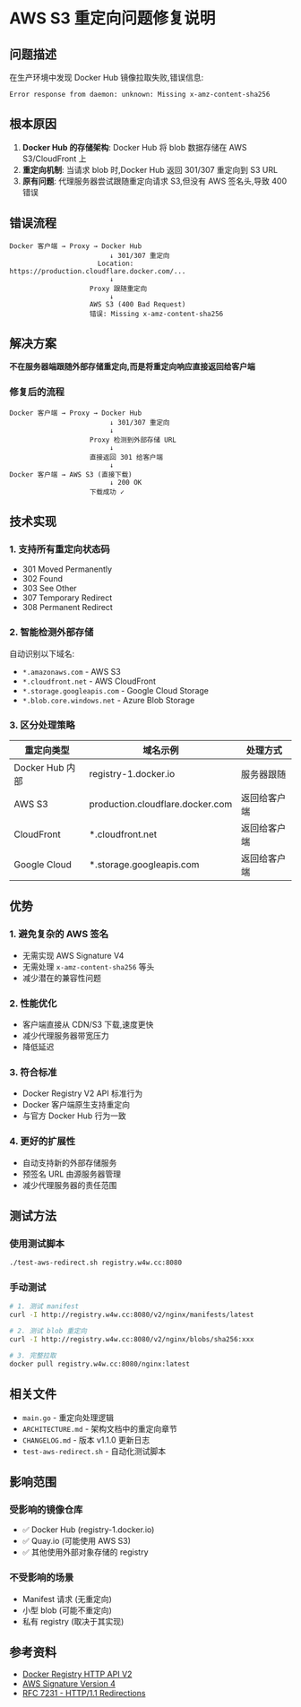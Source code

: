 # AWS S3 重定向问题修复说明

## 问题描述

在生产环境中发现 Docker Hub 镜像拉取失败,错误信息:
```
Error response from daemon: unknown: Missing x-amz-content-sha256
```

## 根本原因

1. **Docker Hub 的存储架构**: Docker Hub 将 blob 数据存储在 AWS S3/CloudFront 上
2. **重定向机制**: 当请求 blob 时,Docker Hub 返回 301/307 重定向到 S3 URL
3. **原有问题**: 代理服务器尝试跟随重定向请求 S3,但没有 AWS 签名头,导致 400 错误

## 错误流程

```
Docker 客户端 → Proxy → Docker Hub
                         ↓ 301/307 重定向
                      Location: https://production.cloudflare.docker.com/...
                         ↓
                    Proxy 跟随重定向
                         ↓
                    AWS S3 (400 Bad Request)
                    错误: Missing x-amz-content-sha256
```

## 解决方案

**不在服务器端跟随外部存储重定向,而是将重定向响应直接返回给客户端**

### 修复后的流程

```
Docker 客户端 → Proxy → Docker Hub
                         ↓ 301/307 重定向
                         ↓
                    Proxy 检测到外部存储 URL
                         ↓
                    直接返回 301 给客户端
                         ↓
Docker 客户端 → AWS S3 (直接下载)
                         ↓ 200 OK
                    下载成功 ✓
```

## 技术实现

### 1. 支持所有重定向状态码
- 301 Moved Permanently
- 302 Found
- 303 See Other
- 307 Temporary Redirect
- 308 Permanent Redirect

### 2. 智能检测外部存储
自动识别以下域名:
- `*.amazonaws.com` - AWS S3
- `*.cloudfront.net` - AWS CloudFront
- `*.storage.googleapis.com` - Google Cloud Storage
- `*.blob.core.windows.net` - Azure Blob Storage

### 3. 区分处理策略

| 重定向类型 | 域名示例 | 处理方式 |
|----------|---------|---------|
| Docker Hub 内部 | registry-1.docker.io | 服务器跟随 |
| AWS S3 | production.cloudflare.docker.com | 返回给客户端 |
| CloudFront | *.cloudfront.net | 返回给客户端 |
| Google Cloud | *.storage.googleapis.com | 返回给客户端 |

## 优势

### 1. 避免复杂的 AWS 签名
- 无需实现 AWS Signature V4
- 无需处理 `x-amz-content-sha256` 等头
- 减少潜在的兼容性问题

### 2. 性能优化
- 客户端直接从 CDN/S3 下载,速度更快
- 减少代理服务器带宽压力
- 降低延迟

### 3. 符合标准
- Docker Registry V2 API 标准行为
- Docker 客户端原生支持重定向
- 与官方 Docker Hub 行为一致

### 4. 更好的扩展性
- 自动支持新的外部存储服务
- 预签名 URL 由源服务器管理
- 减少代理服务器的责任范围

## 测试方法

### 使用测试脚本
```bash
./test-aws-redirect.sh registry.w4w.cc:8080
```

### 手动测试
```bash
# 1. 测试 manifest
curl -I http://registry.w4w.cc:8080/v2/nginx/manifests/latest

# 2. 测试 blob 重定向
curl -I http://registry.w4w.cc:8080/v2/nginx/blobs/sha256:xxx

# 3. 完整拉取
docker pull registry.w4w.cc:8080/nginx:latest
```

## 相关文件

- `main.go` - 重定向处理逻辑
- `ARCHITECTURE.md` - 架构文档中的重定向章节
- `CHANGELOG.md` - 版本 v1.1.0 更新日志
- `test-aws-redirect.sh` - 自动化测试脚本

## 影响范围

### 受影响的镜像仓库
- ✅ Docker Hub (registry-1.docker.io)
- ✅ Quay.io (可能使用 AWS S3)
- ✅ 其他使用外部对象存储的 registry

### 不受影响的场景
- Manifest 请求 (无重定向)
- 小型 blob (可能不重定向)
- 私有 registry (取决于其实现)

## 参考资料

- [Docker Registry HTTP API V2](https://docs.docker.com/registry/spec/api/)
- [AWS Signature Version 4](https://docs.aws.amazon.com/general/latest/gr/signature-version-4.html)
- [RFC 7231 - HTTP/1.1 Redirections](https://tools.ietf.org/html/rfc7231#section-6.4)
